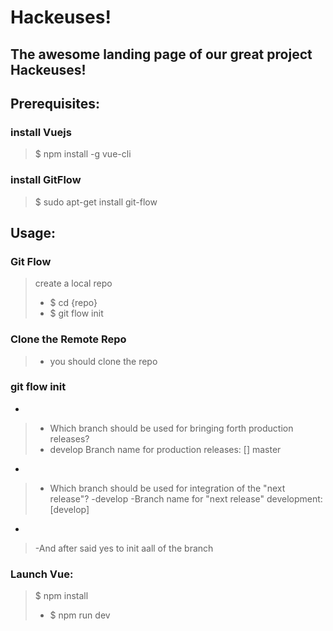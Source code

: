 # Hackeuses!

## The awesome landing page of our great project Hackeuses!


## Prerequisites:

### install Vuejs
> $ npm install -g vue-cli

### install GitFlow
> $ sudo apt-get install git-flow

## Usage:

### Git Flow
> create a local repo
> - $ cd {repo}
> - $ git flow init


### Clone the Remote Repo
> - you should clone the repo

### git flow init
-
> - Which branch should be used for bringing forth production releases?
> - develop
Branch name for production releases: [] master
-
> - Which branch should be used for integration of the "next release"?
> -develop
> -Branch name for "next release" development: [develop]   
-
> -And after said yes to init aall of the branch



### Launch Vue:
> $ npm install
> - $ npm run dev


